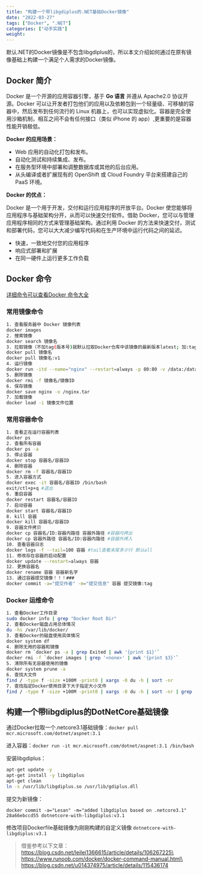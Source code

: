 ```yaml
---
title: "构建一个带libgdiplus的.NET基础Docker镜像"
date: "2022-03-27"
tags: ["Docker", ".NET"]
categories: ["动手实践"]
weight:
---
```


默认.NET的Docker镜像是不包含libgdiplus的，所以本文介绍如何通过在原有镜像基础上构建一个满足个人需求的Docker镜像。

## Docker 简介

Docker 是一个开源的应用容器引擎，基于 **Go 语言** 并遵从 Apache2.0 协议开源。Docker 可以让开发者打包他们的应用以及依赖包到一个轻量级、可移植的容器中，然后发布到任何流行的 Linux 机器上，也可以实现虚拟化。容器是完全使用沙箱机制，相互之间不会有任何接口（类似 iPhone 的 app）,更重要的是容器性能开销极低。

**Docker 的应用场景：**

- Web 应用的自动化打包和发布。
- 自动化测试和持续集成、发布。
- 在服务型环境中部署和调整数据库或其他的后台应用。
- 从头编译或者扩展现有的 OpenShift 或 Cloud Foundry 平台来搭建自己的 PaaS 环境。

**Docker 的优点：**

Docker 是一个用于开发，交付和运行应用程序的开放平台。Docker 使您能够将应用程序与基础架构分开，从而可以快速交付软件。借助 Docker，您可以与管理应用程序相同的方式来管理基础架构。通过利用 Docker 的方法来快速交付，测试和部署代码，您可以大大减少编写代码和在生产环境中运行代码之间的延迟。

- 快速，一致地交付您的应用程序
- 响应式部署和扩展
- 在同一硬件上运行更多工作负载

## Docker 命令

[详细命令可以查看Docker 命令大全](https://www.runoob.com/docker/docker-command-manual.html)

### 常用镜像命令

```bash
1. 查看服务器中 Docker 镜像列表
docker images
2. 搜索镜像
docker search 镜像名
3. 拉取镜像（不加tag(版本号)就默认拉取Docker仓库中该镜像的最新版本latest; 加:tag则是拉取指定版本）
docker pull 镜像名
docker pull 镜像名:v1
4. 运行镜像
docker run -itd --name="nginx" --restart=always -p 80:80 -v /data:/data nginx:latest
5. 删除镜像
docker rmi -f 镜像名/镜像ID
6. 保存镜像
docker save nginx -o /nginx.tar
7. 加载镜像
docker load -i 镜像文件位置
```

### 常用容器命令

```bash
1. 查看正在运行容器列表
docker ps
2. 查看所有容器
docker ps -a
3. 停止容器
docker stop 容器名/容器ID
4. 删除容器
docker rm -f 容器名/容器ID
5. 进入容器方式
docker exec -it 容器名/容器ID /bin/bash
exit/ctl+p+q #退出
6. 重启容器
docker restart 容器名/容器ID
7. 启动容器
docker start 容器名/容器ID
8. kill 容器
docker kill 容器名/容器ID
9. 容器文件拷贝
docker cp 容器名/ID:容器内路径 容器外路径 #容器内拷出
docker cp 容器外路径 容器名/ID:容器内路径 #容器外拷入
10. 查看容器日志
docker logs -f --tail=100 容器 #tail查看末尾多少行 默认all
11. 修改存在容器的启动配置
docker update --restart=always 容器
12. 更换容器名
docker rename 容器 容器新名字
13. 通过容器提交镜像！！！###
docker commit -a="提交作者" -m="提交信息" 容器 提交镜像:tag
```

### Docker 运维命令

```bash
1. 查看Docker工作目录
sudo docker info | grep "Docker Root Dir"
2. 查看Docker磁盘占用总体情况
du -hs /var/lib/docker/
3. 查看Docker的磁盘使用具体情况
docker system df
4. 删除无用的容器和镜像
docker rm `docker ps -a | grep Exited | awk '{print $1}'`
docker rmi -f `docker images | grep '<none>' | awk '{print $3}'`
5. 清除所有无容器使用的镜像
docker system prune -a
6. 查找大文件
find / -type f -size +100M -print0 | xargs -0 du -h | sort -nr
7. 查找指定Docker使用目录下大于指定大小文件
find / -type f -size +100M -print0 | xargs -0 du -h | sort -nr | grep '/var/lib/docker/overlap2/*'
```

## 构建一个带libgdiplus的DotNetCore基础镜像

通过Docker拉取一个.netcore3.1基础镜像：`docker pull mcr.microsoft.com/dotnet/aspnet:3.1`

进入容器：`docker run -it mcr.microsoft.com/dotnet/aspnet:3.1 /bin/bash `

安装libgdiplus：

```bash
apt-get update -y
apt-get install -y libgdiplus
apt-get clean
ln -s /usr/lib/libgdiplus.so /usr/lib/gdiplus.dll
```

提交为新镜像：

`docker commit -a="Lesan" -m="added libgdiplus based on .netcore3.1" 28a66ebccd55 dotnetcore-with-libgdiplus:v3.1`

修改项目Dockerfile基础镜像为刚刚构建的自定义镜像 `dotnetcore-with-libgdiplus:v3.1`

> 借鉴参考以下文章：\
> https://blog.csdn.net/leilei1366615/article/details/106267225\
> https://www.runoob.com/docker/docker-command-manual.html\
> https://blog.csdn.net/u014374975/article/details/115436174